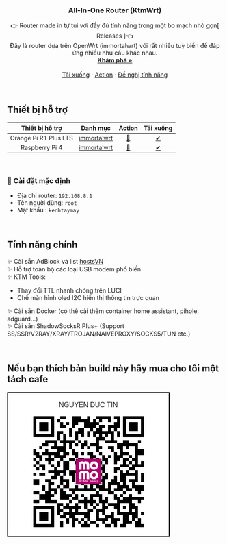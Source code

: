 
<p align="center">
  <h3 align="center">All-In-One Router (KtmWrt)</h3>
  <p align="center">
    👉 Router made in tự tui với đầy đủ tính năng trong một bo mạch nhỏ gọn[<a herf="https://github.com/kenhtaymay/ktmwrt/releases"> Releases </a>]👈
    <br />
    Đây là router dựa trên OpenWrt (<a herf="https://github.com/immortalwrt/immortalwrt">immortalwrt</a>) với rất nhiều tuỳ biến để đáp ứng nhiều nhu cầu khác nhau.
    <br />
    <a href="https://github.com/kenhtaymay/ktmwrt"><strong>Khám phá »</strong></a>
    <br />
    <br />
    <a href="https://github.com/kenhtaymay/ktmwrt/releases">Tải xuống</a>
    ·
    <a href="https://github.com/kenhtaymay/ktmwrt/actions">Action</a>
    ·
    <a href="https://github.com/kenhtaymay/ktmwrt/issues">Đề nghị tính năng</a>
  </p>
</p>

<br>

## Thiết bị hỗ trợ
|           Thiết bị hỗ trợ        |         Danh mục         |        Action         |              Tải xuống          |
| :------------------------: | :---------------------: | :-------------------: | :--------------------------: |
| Orange Pi R1 Plus LTS | [immortalwrt](https://github.com/immortalwrt/immortalwrt) | [🍕](https://github.com/kenhtaymay/ktmwrt/actions/workflows/OrangePiR1LTS.yml) | [✔](https://github.com/kenhtaymay/ktmwrt/releases) |
| Raspberry Pi 4 | [immortalwrt](https://github.com/immortalwrt/immortalwrt) | [🍕](https://github.com/kenhtaymay/ktmwrt/actions/workflows/OrangePiR1LTS.yml) | [✔](https://github.com/kenhtaymay/ktmwrt/releases) |

<br>

### 🎯 Cài đặt mặc định
- Địa chỉ router: `192.168.8.1`   
- Tên người dùng: `root`   
- Mật khẩu  : `kenhtaymay`

<br>

## Tính năng chính
✨ Cài sẵn AdBlock và list [hostsVN](https://bigdargon.github.io/hostsVN/)   
✨ Hỗ trợ toàn bộ các loại USB modem phổ biến   
✨ KTM Tools:
  - Thay đổi TTL nhanh chóng trên LUCI
  - Chế màn hình oled I2C hiển thị thông tin trực quan


✨ Cài sẵn Docker (có thể cài thêm container home assistant, pihole, adguard...)   
✨ Cài sẵn ShadowSocksR Plus+ (Support SS/SSR/V2RAY/XRAY/TROJAN/NAIVEPROXY/SOCKS5/TUN etc.)   

<br>

## Nếu bạn thích bản build này hãy mua cho tôi một tách cafe

![Scan me](/files/root/momo.png)

<br>